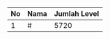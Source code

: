 | No | Nama            | Jumlah Level |
|----|-----------------|--------------|
| 1  | #    |    5720        |
